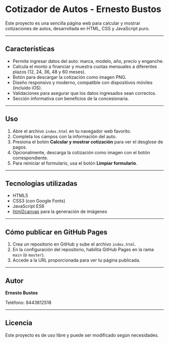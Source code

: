 # Cotizador de Autos - Ernesto Bustos

Este proyecto es una sencilla página web para calcular y mostrar cotizaciones de autos, desarrollada en HTML, CSS y JavaScript puro.

---

## Características

- Permite ingresar datos del auto: marca, modelo, año, precio y enganche.
- Calcula el monto a financiar y muestra cuotas mensuales a diferentes plazos (12, 24, 36, 48 y 60 meses).
- Botón para descargar la cotización como imagen PNG.
- Diseño responsivo y moderno, compatible con dispositivos móviles (incluido iOS).
- Validaciones para asegurar que los datos ingresados sean correctos.
- Sección informativa con beneficios de la concesionaria.

---

## Uso

1. Abre el archivo `index.html` en tu navegador web favorito.
2. Completa los campos con la información del auto.
3. Presiona el botón **Calcular y mostrar cotización** para ver el desglose de pagos.
4. Opcionalmente, descarga la cotización como imagen con el botón correspondiente.
5. Para reiniciar el formulario, usa el botón **Limpiar formulario**.

---

## Tecnologías utilizadas

- HTML5
- CSS3 (con Google Fonts)
- JavaScript ES6
- [html2canvas](https://html2canvas.hertzen.com/) para la generación de imágenes

---

## Cómo publicar en GitHub Pages

1. Crea un repositorio en GitHub y sube el archivo `index.html`.
2. En la configuración del repositorio, habilita GitHub Pages en la rama `main` (o `master`).
3. Accede a la URL proporcionada para ver tu página publicada.

---

## Autor

**Ernesto Bustos**

Teléfono: 8443812518

---

## Licencia

Este proyecto es de uso libre y puede ser modificado según necesidades.


